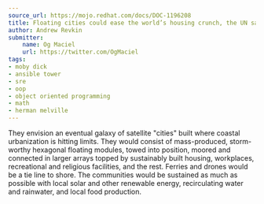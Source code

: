 ```yaml
---
source_url: https://mojo.redhat.com/docs/DOC-1196208
title: Floating cities could ease the world’s housing crunch, the UN says
author: Andrew Revkin
submitter:
    name: Og Maciel
    url: https://twitter.com/OgMaciel
tags:
- moby dick
- ansible tower
- sre
- oop
- object oriented programming
- math
- herman melville
---
```


They envision an eventual galaxy of satellite "cities" built where coastal urbanization is hitting limits. They would consist of mass-produced, storm-worthy hexagonal floating modules, towed into position, moored and connected in larger arrays topped by sustainably built housing, workplaces, recreational and religious facilities, and the rest. Ferries and drones would be a tie line to shore. The communities would be sustained as much as possible with local solar and other renewable energy, recirculating water and rainwater, and local food production.
